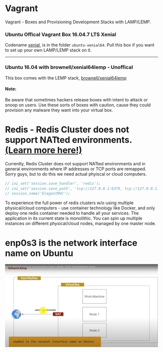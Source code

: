 # Vagrant
Vagrant - Boxes and Provisioning Development Stacks with LAMP/LEMP.

### Ubuntu Offical Vagrant Box 16.04.7 LTS Xenial
Codename [xenial](https://app.vagrantup.com/ubuntu/boxes/xenial64), is in the folder `ubuntu-xenial64`.  Pull this box if you want to set up your own LAMP/LEMP stack on it.

---


### Ubuntu 16.04 with brownell/xenial64lemp - Unoffical
This box comes with the LEMP stack, [brownell/xenial64lemp](https://app.vagrantup.com/brownell/boxes/xenial64lemp)

#### Note:
Be aware that sometimes hackers release boxes with intent to attack or snoop on users.  Use these sorts of boxes with caution, cause they could provision any malware they want into your virtual box.






# Redis - Redis Cluster does not support NATted environments. [(Learn more here!)](https://redis.io/docs/management/scaling/)

Currently, Redis Cluster does not support NATted environments and in general environments where IP addresses or TCP ports are remapped.
Sorry guys, but to do this we need actual phyiscal or cloud computers.
```php
// ini_set('session.save_handler', 'redis');
// ini_set('session.save_path', 'tcp://127.0.0.1:6379, tcp://127.0.0.1:6379');
// session_name('ElegantMVC');
```

To experience the full power of redis clusters w/o using multiple physical/cloud computers - use container technology like Docker, and only deploy one redis container needed to handle all your services.  The application in its current state is monolithic.  You can spin up multiple instances on different physical/cloud nodes, managed by one master node.

# enp0s3 is the network interface name on Ubuntu
![enp0s3 is the network interface name on Ubuntu](https://raw.githubusercontent.com/mharoot/Vagrant/master/hashicorp-bionic64/Nat%20Illustration%20with%20Host%20and%203%20Virtual%20machines.png)